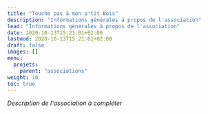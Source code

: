 ```yaml
---
title: "Touche pas à mon p'tit Bois"
description: "Informations générales à propos de l'association"
lead: "Informations générales à propos de l'association"
date: 2020-10-13T15:21:01+02:00
lastmod: 2020-10-13T15:21:01+02:00
draft: false
images: []
menu:
  projets:
    parent: "associations"
weight: 10
toc: true
---
```


*Description de l'association à compléter*